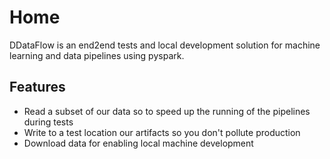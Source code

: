 # Home

DDataFlow is an end2end tests and local development solution for machine learning and data pipelines using pyspark.

## Features

- Read a subset of our data so to speed up the running of the pipelines during tests
- Write to a test location our artifacts so you don't pollute production
- Download data for enabling local machine development
